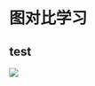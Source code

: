 # 图对比学习
## test
![](https://github.com/mitsuha0258/Notes_Contrastive-Learning-in-RS/edit/main/img/test.jpg)

